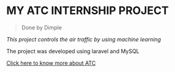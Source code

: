 # MY ATC INTERNSHIP PROJECT
>Done by Dimple


_This project controls the air traffic by using machine learning_


The project was developed using laravel and MySQL


[Click here to know more about ATC](https://en.wikipedia.org/wiki/Air_traffic_control)

